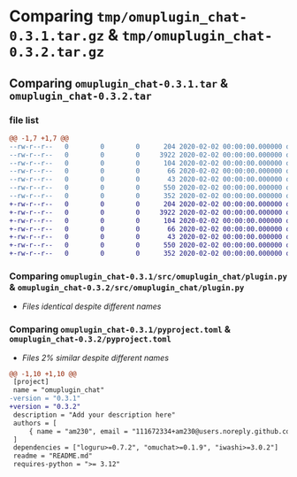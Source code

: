 # Comparing `tmp/omuplugin_chat-0.3.1.tar.gz` & `tmp/omuplugin_chat-0.3.2.tar.gz`

## Comparing `omuplugin_chat-0.3.1.tar` & `omuplugin_chat-0.3.2.tar`

### file list

```diff
@@ -1,7 +1,7 @@
--rw-r--r--   0        0        0      204 2020-02-02 00:00:00.000000 omuplugin_chat-0.3.1/src/omuplugin_chat/__init__.py
--rw-r--r--   0        0        0     3922 2020-02-02 00:00:00.000000 omuplugin_chat-0.3.1/src/omuplugin_chat/plugin.py
--rw-r--r--   0        0        0      104 2020-02-02 00:00:00.000000 omuplugin_chat-0.3.1/src/omuplugin_chat/version.py
--rw-r--r--   0        0        0       66 2020-02-02 00:00:00.000000 omuplugin_chat-0.3.1/.gitignore
--rw-r--r--   0        0        0       43 2020-02-02 00:00:00.000000 omuplugin_chat-0.3.1/README.md
--rw-r--r--   0        0        0      550 2020-02-02 00:00:00.000000 omuplugin_chat-0.3.1/pyproject.toml
--rw-r--r--   0        0        0      352 2020-02-02 00:00:00.000000 omuplugin_chat-0.3.1/PKG-INFO
+-rw-r--r--   0        0        0      204 2020-02-02 00:00:00.000000 omuplugin_chat-0.3.2/src/omuplugin_chat/__init__.py
+-rw-r--r--   0        0        0     3922 2020-02-02 00:00:00.000000 omuplugin_chat-0.3.2/src/omuplugin_chat/plugin.py
+-rw-r--r--   0        0        0      104 2020-02-02 00:00:00.000000 omuplugin_chat-0.3.2/src/omuplugin_chat/version.py
+-rw-r--r--   0        0        0       66 2020-02-02 00:00:00.000000 omuplugin_chat-0.3.2/.gitignore
+-rw-r--r--   0        0        0       43 2020-02-02 00:00:00.000000 omuplugin_chat-0.3.2/README.md
+-rw-r--r--   0        0        0      550 2020-02-02 00:00:00.000000 omuplugin_chat-0.3.2/pyproject.toml
+-rw-r--r--   0        0        0      352 2020-02-02 00:00:00.000000 omuplugin_chat-0.3.2/PKG-INFO
```

### Comparing `omuplugin_chat-0.3.1/src/omuplugin_chat/plugin.py` & `omuplugin_chat-0.3.2/src/omuplugin_chat/plugin.py`

 * *Files identical despite different names*

### Comparing `omuplugin_chat-0.3.1/pyproject.toml` & `omuplugin_chat-0.3.2/pyproject.toml`

 * *Files 2% similar despite different names*

```diff
@@ -1,10 +1,10 @@
 [project]
 name = "omuplugin_chat"
-version = "0.3.1"
+version = "0.3.2"
 description = "Add your description here"
 authors = [
     { name = "am230", email = "111672334+am230@users.noreply.github.com" },
 ]
 dependencies = ["loguru>=0.7.2", "omuchat>=0.1.9", "iwashi>=3.0.2"]
 readme = "README.md"
 requires-python = ">= 3.12"
```

